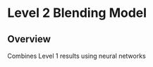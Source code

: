 Level 2 Blending Model 
==================================================

## Overview
Combines Level 1 results using neural networks
